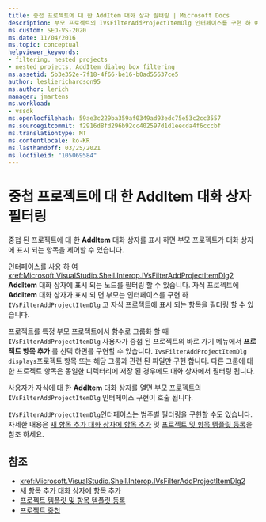 ```yaml
---
title: 중첩 프로젝트에 대 한 AddItem 대화 상자 필터링 | Microsoft Docs
description: 부모 프로젝트의 IVsFilterAddProjectItemDlg 인터페이스를 구현 하 여 Visual Studio에서 중첩 된 프로젝트에 대 한 AddItem 대화 상자를 필터링 하는 방법에 대해 알아봅니다.
ms.custom: SEO-VS-2020
ms.date: 11/04/2016
ms.topic: conceptual
helpviewer_keywords:
- filtering, nested projects
- nested projects, AddItem dialog box filtering
ms.assetid: 5b3e352e-7f18-4f66-be16-b0ad55637ce5
author: leslierichardson95
ms.author: lerich
manager: jmartens
ms.workload:
- vssdk
ms.openlocfilehash: 59ae3c229ba359af0349ad93edc75e53c2cc3557
ms.sourcegitcommit: f2916d8fd296b92cc402597d1d1eecda4f6cccbf
ms.translationtype: MT
ms.contentlocale: ko-KR
ms.lasthandoff: 03/25/2021
ms.locfileid: "105069584"
---
```

# <a name="filter-the-additem-dialog-box-for-nested-projects"></a>중첩 프로젝트에 대 한 AddItem 대화 상자 필터링
중첩 된 프로젝트에 대 한 **AddItem** 대화 상자를 표시 하면 부모 프로젝트가 대화 상자에 표시 되는 항목을 제어할 수 있습니다.

 인터페이스를 사용 하 여 <xref:Microsoft.VisualStudio.Shell.Interop.IVsFilterAddProjectItemDlg2> **AddItem** 대화 상자에 표시 되는 노드를 필터링 할 수 있습니다. 자식 프로젝트에 **AddItem** 대화 상자가 표시 되 면 부모는 인터페이스를 구현 하 `IVsFilterAddProjectItemDlg` 고 자식 프로젝트에 표시 되는 항목을 필터링 할 수 있습니다.

 프로젝트를 특정 부모 프로젝트에서 함수로 그룹화 할 때 `IVsFilterAddProjectItemDlg` 사용자가 중첩 된 프로젝트의 바로 가기 메뉴에서 **프로젝트 항목 추가** 를 선택 하면를 구현할 수 있습니다. `IvsFilterAddProjectItemDlg displays`프로젝트 항목 또는 해당 그룹과 관련 된 파일만 구현 합니다. 다른 그룹에 대 한 프로젝트 항목은 동일한 디렉터리에 저장 된 경우에도 대화 상자에서 필터링 됩니다.

 사용자가 자식에 대 한 **AddItem** 대화 상자를 열면 부모 프로젝트의 `IVsFilterAddProjectItemDlg` 인터페이스 구현이 호출 됩니다.

 `IVsFilterAddProjectItemDlg`인터페이스는 범주별 필터링을 구현할 수도 있습니다. 자세한 내용은 [새 항목 추가 대화 상자에 항목 추가](../../extensibility/internals/adding-items-to-the-add-new-item-dialog-boxes.md) 및 [프로젝트 및 항목 템플릿 등록](../../extensibility/internals/registering-project-and-item-templates.md)을 참조 하세요.

## <a name="see-also"></a>참조
- <xref:Microsoft.VisualStudio.Shell.Interop.IVsFilterAddProjectItemDlg2>
- [새 항목 추가 대화 상자에 항목 추가](../../extensibility/internals/adding-items-to-the-add-new-item-dialog-boxes.md)
- [프로젝트 템플릿 및 항목 템플릿 등록](../../extensibility/internals/registering-project-and-item-templates.md)
- [프로젝트 중첩](../../extensibility/internals/nesting-projects.md)
